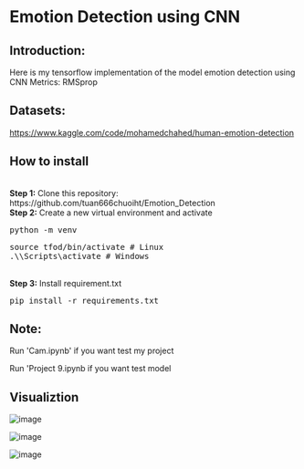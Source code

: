 # Emotion Detection using CNN

## Introduction:

Here is my tensorflow implementation of the model emotion detection using CNN
Metrics: RMSprop

## Datasets:

https://www.kaggle.com/code/mohamedchahed/human-emotion-detection

## How to install

<br/>
<b>Step 1:</b> Clone this repository: https://github.com/tuan666chuoiht/Emotion_Detection
<br/>
<b>Step 2:</b> Create a new virtual environment and activate
<br/>
<pre>
python -m venv <name_venv>
</pre>
<pre>
source tfod/bin/activate # Linux
.\<name_venv>\Scripts\activate # Windows 
</pre> 
<br/>
<b>Step 3:</b> Install requirement.txt 
<pre>
pip install -r requirements.txt
</pre>

## Note:

Run 'Cam.ipynb' if you want test my project

Run 'Project 9.ipynb if you want test model

## Visualiztion

![image](https://github.com/tuan666chuoiht/Emotion_Detection/assets/133035942/3d18f154-3c6c-4f04-860d-77e32e77457f)

![image](https://github.com/tuan666chuoiht/Emotion_Detection/assets/133035942/a703fff8-1ad2-40da-814e-0f3130cd037e)

![image](https://github.com/tuan666chuoiht/Emotion_Detection/assets/133035942/2a84d783-8e52-46b0-9087-ac82ce242f24)
